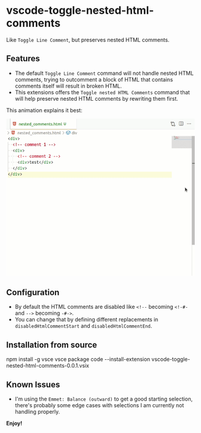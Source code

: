 # vscode-toggle-nested-html-comments

Like `Toggle Line Comment`, but preserves nested HTML comments.

## Features

- The default `Toggle Line Comment` command will not handle nested HTML comments, trying to outcomment a block of HTML that contains comments itself will result in broken HTML.
- This extensions offers the `Toggle nested HTML Comments` command that will help preserve nested HTML comments by rewriting them first.

This animation explains it best:

![](example.gif)

## Configuration

- By default the HTML comments are disabled like `<!--` becoming `<!-#-` and `-->` becoming `-#->`.
- You can change that by defining different replacements in `disabledHtmlCommentStart` and `disabledHtmlCommentEnd`.

## Installation from source

  npm install -g vsce
  vsce package
  code --install-extension vscode-toggle-nested-html-comments-0.0.1.vsix

## Known Issues

- I'm using the `Emmet: Balance (outward)` to get a good starting selection, there's probably some edge cases with selections I am currently not handling properly.

**Enjoy!**
